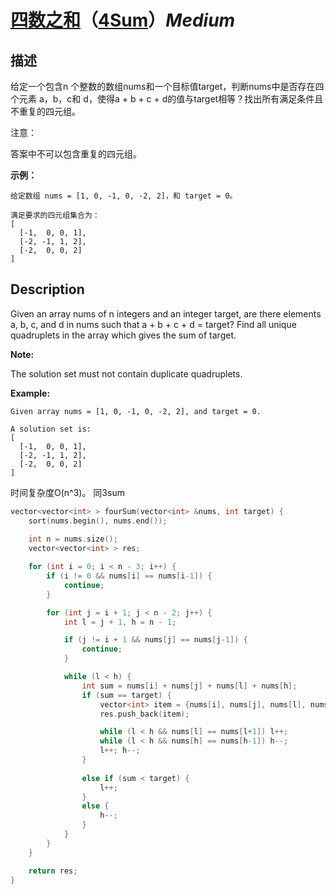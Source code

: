 # [四数之和](https://leetcode-cn.com/problems/4sum)（[4Sum](https://leetcode.com/problems/4sum)）*Medium*
## 描述
给定一个包含n 个整数的数组nums和一个目标值target，判断nums中是否存在四个元素 a，b，c和 d，使得a + b + c + d的值与target相等？找出所有满足条件且不重复的四元组。

注意：

答案中不可以包含重复的四元组。

**示例：**
```
给定数组 nums = [1, 0, -1, 0, -2, 2]，和 target = 0。

满足要求的四元组集合为：
[
  [-1,  0, 0, 1],
  [-2, -1, 1, 2],
  [-2,  0, 0, 2]
]
```

## Description
Given an array nums of n integers and an integer target, are there elements a, b, c, and d in nums such that a + b + c + d = target? Find all unique quadruplets in the array which gives the sum of target.

**Note:**


The solution set must not contain duplicate quadruplets.

**Example:**
```
Given array nums = [1, 0, -1, 0, -2, 2], and target = 0.

A solution set is:
[
  [-1,  0, 0, 1],
  [-2, -1, 1, 2],
  [-2,  0, 0, 2]
]

```


时间复杂度O(n^3)。
同3sum

```c++
vector<vector<int> > fourSum(vector<int> &nums, int target) {
	sort(nums.begin(), nums.end());
	
	int n = nums.size();
	vector<vector<int> > res;

	for (int i = 0; i < n - 3; i++) {
		if (i != 0 && nums[i] == nums[i-1]) {
			continue;
		}

		for (int j = i + 1; j < n - 2; j++) {
			int l = j + 1, h = n - 1;

			if (j != i + 1 && nums[j] == nums[j-1]) {
				continue;
			}

			while (l < h) {
				int sum = nums[i] + nums[j] + nums[l] + nums[h];
				if (sum == target) {
					vector<int> item = {nums[i], nums[j], nums[l], nums[h]};
					res.push_back(item);

					while (l < h && nums[l] == nums[l+1]) l++;
					while (l < h && nums[h] == nums[h-1]) h--;
					l++; h--;
				}
				
				else if (sum < target) {
					l++;
				}
				else {
					h--;
				}
			}
		}
	}

	return res;
}
```